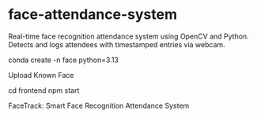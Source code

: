 # face-attendance-system
Real-time face recognition attendance system using OpenCV and Python. Detects and logs attendees with timestamped entries via webcam.

conda create -n face python=3.13

Upload Known Face

cd frontend
npm start

FaceTrack: Smart Face Recognition Attendance System